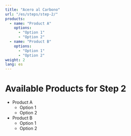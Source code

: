 ```yaml
---
title: "Acero al Carbono"
url: "/es/steps/step-2/"
products:
  - name: "Product A"
    options:
      - "Option 1"
      - "Option 2"
  - name: "Product B"
    options:
      - "Option 1"
      - "Option 2"
weight: 2
lang: es
---
```


# Available Products for Step 2

- Product A
  - Option 1
  - Option 2
- Product B
  - Option 1
  - Option 2